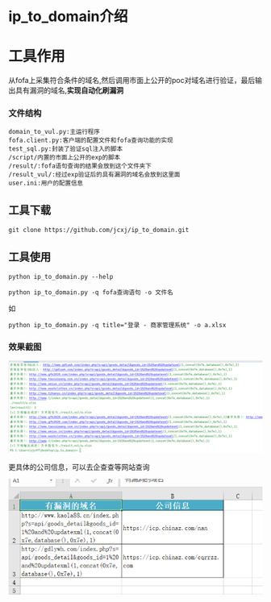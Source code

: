 # ip_to_domain介绍

# 工具作用

从fofa上采集符合条件的域名,然后调用市面上公开的poc对域名进行验证，最后输出具有漏洞的域名,**实现自动化刷漏洞**

### 文件结构

```
domain_to_vul.py:主运行程序
fofa.client.py:客户端的配置文件和fofa查询功能的实现
test_sql.py:封装了验证sql注入的脚本
/script/内置的市面上公开的exp的脚本
/result/:fofa语句查询的结果会放到这个文件夹下
/result_vul/:经过exp验证后的具有漏洞的域名会放到这里面
user.ini:用户的配置信息
```

## 工具下载

```
git clone https://github.com/jcxj/ip_to_domain.git
```

## 工具使用

```
python ip_to_domain.py --help
```

```
python ip_to_domain.py -q fofa查询语句 -o 文件名
```

如

```
python ip_to_domain.py -q title="登录 - 商家管理系统" -o a.xlsx
```

### 效果截图

![image-20220923234054040](README/image-20220923234054040.png)

更具体的公司信息，可以去企查查等网站查询

![image-20220923234111785](README/image-20220923234111785.png)



































